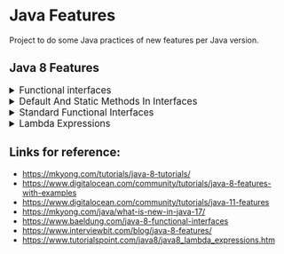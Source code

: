 # Java Features
Project to do some Java practices of new features per Java version.

## Java 8 Features
  <details>
    <summary style="font-size:1.2em;">Functional interfaces</summary>
    <p>
    It is an interface that has a SAM (Single Abstract Method).
    The <i>@FunctionalInterface</i> annotation is optional, however it prevents abstract methods from being
    accidentally added to functional interfaces.
    Default methods are not abstract and do not count; a functional interface may still have multiple
    default methods.
    </p>
    <a href="src/main/java/co/com/mrsoft/test/java8/Example1.java">Example</a>
  </details>

  <details>
    <summary style="font-size:1.2em;">Default And Static Methods In Interfaces</summary>
    <p>
    Default Methods in Interfaces:
    These are non-abstract methods to interfaces. It allows you to create interfaces with
    method implementation. Lambda Expression functionality is mostly enabled through default approaches.
    </p>
    <p>
    Static Methods in Interfaces:
    It's a default method invoked as an static method call on the Interface.    
    </p>
    <a href="src/main/java/co/com/mrsoft/test/java8/Example1.java">Example</a>
  </details>

  <details>
    <summary style="font-size:1.2em;">Standard Functional Interfaces</summary>
    <p>
    The recommendation is using these default functions located in <i>java.util.function</i> package.</br>
     - Function / BiFunction</br>
     - Supplier</br>
     - Consumer</br>
     - Predicates</br>
     - Unary / Binary Operator
    </p>
    <a href="src/main/java/co/com/mrsoft/test/java8/Example2.java">Example</a>
  </details>  

  <details>
    <summary style="font-size:1.2em;">Lambda Expressions</summary>
    <p>
    Lambda Expressions:
    Lambda expressions provide the implementation of the abstract method of a functional interface.</br>
    An anonymous function may be defined as a Lambda Expression (or function) (a function with no name and an identifier).
    Lambda Expressions are defined precisely where they are required, often as a parameter to another function.</br>
    Lambda Expressions, on the other hand, express instances of Functional Interfaces from a different viewpoint.
    Lambda Expressions implement functional interfaces by implementing the single abstract function provided in the
    functional interface.</br></br>
    Important characteristics:</br>
    - Optional type declaration: No need to declare the type of a parameter. The compiler can inference the same from the value of the parameter.</br>
    - Optional parenthesis around parameter: No need to declare a single parameter in parentheses. For multiple parameters, parentheses are required.</br>
    - Optional curly braces: No need to use curly braces in expression body if the body contains a single statement.</br>
    - Optional return keyword: The compiler automatically returns the value if the body has a single expression to return the value.</br>
    - Curly braces are required to indicate that expression returns a value.
    </p>
    <a href="src/main/java/co/com/mrsoft/test/java8/Example3.java">Example</a>
  </details>  

## Links for reference:
 * https://mkyong.com/tutorials/java-8-tutorials/
 * https://www.digitalocean.com/community/tutorials/java-8-features-with-examples
 * https://www.digitalocean.com/community/tutorials/java-11-features
 * https://mkyong.com/java/what-is-new-in-java-17/
 * https://www.baeldung.com/java-8-functional-interfaces
 * https://www.interviewbit.com/blog/java-8-features/
 * https://www.tutorialspoint.com/java8/java8_lambda_expressions.htm